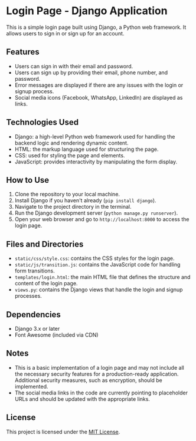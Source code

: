 # Login Page - Django Application

This is a simple login page built using Django, a Python web framework. It allows users to sign in or sign up for an account.

## Features

- Users can sign in with their email and password.
- Users can sign up by providing their email, phone number, and password.
- Error messages are displayed if there are any issues with the login or signup process.
- Social media icons (Facebook, WhatsApp, LinkedIn) are displayed as links.

## Technologies Used

- Django: a high-level Python web framework used for handling the backend logic and rendering dynamic content.
- HTML: the markup language used for structuring the page.
- CSS: used for styling the page and elements.
- JavaScript: provides interactivity by manipulating the form display.

## How to Use

1. Clone the repository to your local machine.
2. Install Django if you haven't already (`pip install django`).
3. Navigate to the project directory in the terminal.
4. Run the Django development server (`python manage.py runserver`).
5. Open your web browser and go to `http://localhost:8000` to access the login page.

## Files and Directories

- `static/css/style.css`: contains the CSS styles for the login page.
- `static/js/transition.js`: contains the JavaScript code for handling form transitions.
- `templates/login.html`: the main HTML file that defines the structure and content of the login page.
- `views.py`: contains the Django views that handle the login and signup processes.

## Dependencies

- Django 3.x or later
- Font Awesome (included via CDN)

## Notes

- This is a basic implementation of a login page and may not include all the necessary security features for a production-ready application. Additional security measures, such as encryption, should be implemented.
- The social media links in the code are currently pointing to placeholder URLs and should be updated with the appropriate links.

## License

This project is licensed under the [MIT License](LICENSE).
